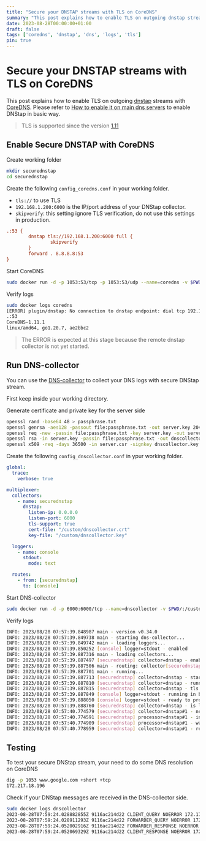 ```yaml
---
title: "Secure your DNSTAP streams with TLS on CoreDNS"
summary: "This post explains how to enable TLS on outgoing dnstap streams with CoreDNS"
date: 2023-08-28T00:00:00+01:00
draft: false
tags: ['coredns', 'dnstap', 'dns', 'logs', 'tls']
pin: true
---
```


# Secure your DNSTAP streams with TLS on CoreDNS

This post explains how to enable TLS on outgoing [dnstap](https://dnstap.info/) streams with [CoreDNS](https://coredns.io/). Please refer to [How to enable it on main dns servers](https://dmachard.github.io/posts/0001-dnstap-testing/#coredns) to enable DNStap in basic way.

> TLS is supported since the version [1.11](https://github.com/coredns/coredns/releases/tag/v1.11.0)

## Enable Secure DNSTAP with CoreDNS

Create working folder

```bash
mkdir securednstap
cd securednstap
```

Create the following `config_coredns.conf` in your working folder.

- `tls://` to use TLS
- `192.168.1.200:6000` is the IP/port address of your DNStap collector.
- `skipverify`: this setting ignore TLS verification, do not use this settings in production.

```ini
.:53 {
        dnstap tls://192.168.1.200:6000 full {
                skipverify
        }
        forward . 8.8.8.8:53
}
```

Start CoreDNS

```bash
sudo docker run -d -p 1053:53/tcp -p 1053:53/udp --name=coredns -v $PWD/config_coredns.conf:/config.conf coredns/coredns:1.11.1 -conf /config.conf
```

Verify logs

```bash
sudo docker logs coredns
[ERROR] plugin/dnstap: No connection to dnstap endpoint: dial tcp 192.168.1.200:6000: connect: connection refused
.:53
CoreDNS-1.11.1
linux/amd64, go1.20.7, ae2bbc2
```

> The ERROR is expected at this stage because the remote dnstap collector is not yet started.

## Run DNS-collector

You can use the [DNS-collector](https://github.com/dmachard/go-dnscollector) to collect your DNS logs with secure DNStap stream.

First keep inside your working directory.

Generate certificate and private key for the server side

```bash
openssl rand -base64 48 > passphrase.txt
openssl genrsa -aes128 -passout file:passphrase.txt -out server.key 2048
openssl req -new -passin file:passphrase.txt -key server.key -out server.csr -subj "/C=FR/O=krkr/OU=Domain Control Validated/CN=*.test.dev"
openssl rsa -in server.key -passin file:passphrase.txt -out dnscollector.key
openssl x509 -req -days 36500 -in server.csr -signkey dnscollector.key -out dnscollector.crt
```

Create the following `config_dnscollector.conf` in ypur working folder.

```yaml
global:
  trace:
    verbose: true

multiplexer:
  collectors:
    - name: securednstap
      dnstap:
        listen-ip: 0.0.0.0
        listen-port: 6000
        tls-support: true
        cert-file: "/custom/dnscollector.crt"
        key-file: "/custom/dnscollector.key"

  loggers:
    - name: console
      stdout:
        mode: text

  routes:
    - from: [securednstap]
      to: [console]
```

Start DNS-collector

```bash
sudo docker run -d -p 6000:6000/tcp --name=dnscollector -v $PWD/:/custom dmachard/go-dnscollector:v0.34.0 -config /custom/config_dnscollector.conf
```

Verify logs

```bash
INFO: 2023/08/28 07:57:39.848987 main - version v0.34.0
INFO: 2023/08/28 07:57:39.849738 main - starting dns-collector...
INFO: 2023/08/28 07:57:39.849742 main - loading loggers...
INFO: 2023/08/28 07:57:39.850252 [console] logger=stdout - enabled
INFO: 2023/08/28 07:57:39.887316 main - loading collectors...
INFO: 2023/08/28 07:57:39.887497 [securednstap] collector=dnstap - enabled
INFO: 2023/08/28 07:57:39.887506 main - routing: collector[securednstap] send to logger[console]
INFO: 2023/08/28 07:57:39.887701 main - running...
INFO: 2023/08/28 07:57:39.887713 [securednstap] collector=dnstap - starting collector...
INFO: 2023/08/28 07:57:39.887810 [securednstap] collector=dnstap - running in background...
INFO: 2023/08/28 07:57:39.887815 [securednstap] collector=dnstap - tls support enabled
INFO: 2023/08/28 07:57:39.887849 [console] logger=stdout - running in background...
INFO: 2023/08/28 07:57:39.888050 [console] logger=stdout - ready to process
INFO: 2023/08/28 07:57:39.888760 [securednstap] collector=dnstap - is listening on tls://[::]:6000
INFO: 2023/08/28 07:57:40.774579 [securednstap] collector=dnstap#1 - new connection from 172.17.0.1:49980
INFO: 2023/08/28 07:57:40.774591 [securednstap] processor=dnstap#1 - initialization...
INFO: 2023/08/28 07:57:40.774909 [securednstap] processor=dnstap#1 - waiting dns message to process...
INFO: 2023/08/28 07:57:40.778959 [securednstap] collector=dnstap#1 - receiver framestream initialized
```

## Testing

To test your secure DNStap stream, your need to do some DNS resolution on CoreDNS

```bash
dig -p 1053 www.google.com +short +tcp
172.217.18.196
```

Check if your DNStap messages are received in the DNS-collector side.

```bash
sudo docker logs dnscollector
2023-08-28T07:59:24.028882855Z 9116ac214d22 CLIENT_QUERY NOERROR 172.17.0.1 51492 IPv4 TCP 55b www.google.com A 0.000000
2023-08-28T07:59:24.028911293Z 9116ac214d22 FORWARDER_QUERY NOERROR 172.17.0.1 51492 IPv4 TCP 55b www.google.com A 0.000000
2023-08-28T07:59:24.052002916Z 9116ac214d22 FORWARDER_RESPONSE NOERROR 172.17.0.1 51492 IPv4 TCP 73b www.google.com A 0.000000
2023-08-28T07:59:24.052069329Z 9116ac214d22 CLIENT_RESPONSE NOERROR 172.17.0.1 51492 IPv4 TCP 73b www.google.com A 0.000000
```

